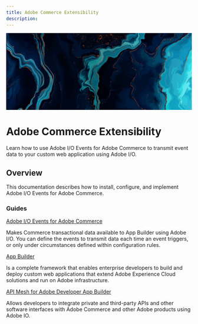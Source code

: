 ```yaml
---
title: Adobe Commerce Extensibility
description: 
---
```


<Hero slots="image, heading, text"/>

![Commerce Extensibility](_images/home-bg.jpeg)

# Adobe Commerce Extensibility

Learn how
to use Adobe I/O Events for Adobe Commerce to transmit event data to your custom web application using Adobe I/O.

## Overview

This documentation describes how to install, configure, and implement Adobe I/O Events for Adobe Commerce.

### Guides

<DiscoverBlock slots="link, text"/>

[Adobe I/O Events for Adobe Commerce](index.md)

Makes Commerce transactional data available to App Builder using Adobe I/O. You can define the events to transmit data each time an event triggers, or only under circumstances defined within configuration rules.

<DiscoverBlock slots="link, text"/>

[App Builder](https://developer.adobe.com/app-builder/docs/overview/)

Is a complete framework that enables enterprise developers to build and deploy custom web applications that extend Adobe Experience Cloud solutions and run on Adobe infrastructure.

<DiscoverBlock slots="link, text"/>

[API Mesh for Adobe Developer App Builder](https://developer.adobe.com/graphql-mesh-gateway/)

Allows developers to integrate private and third-party APIs and other software interfaces with Adobe Commerce and other Adobe products using Adobe IO.

<DiscoverBlock slots="link, text"/>
